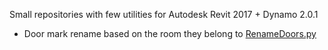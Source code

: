 Small repositories with few utilities for Autodesk Revit 2017 + Dynamo 2.0.1

* Door mark rename based on the room they belong to
[RenameDoors.py](https://github.com/RogerSolerV/dynamo-scripts/blob/master/src/dynamo/doors/rename/RenameDoors.py)